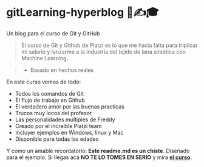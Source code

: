 # gitLearning-hyperblog 📖✍🎓
Un blog para el curso de Git y GitHub

> El curso de Git y Github de Platzi es lo que me hacia falta para triplicar mi salario y lanzarme a la industría del tejido de lana sintética con Machine Learning.

> - Basado en hechos reales

En este curso vemos de todo:
* Todos los comandos de Git
* El flujo de trabajo en Github
* El verdadero amor por las buenas practicas
* Trucos muy locos del profesor
* Las personalidades multiples de Freddy
* Creado por el increíble Platzi team
* Incluyer ejemplos en Windows, linux y Mac
* Disponible para todas las edades

Y como un amable recordatorio: **Este readme.md es un chiste**. Diseñado para el ejemplo. Si llegas acá **NO TE LO TOMES EN SERIO** y mira [**el curso**](https://platzi.com/cursos/git-github/ "Ver el curso").